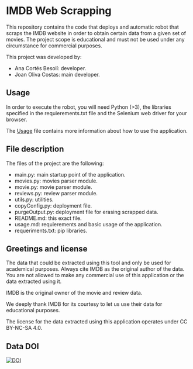 # IMDB Web Scrapping
This repository contains the code that deploys and automatic robot that scraps the IMDB website in order to obtain certain data from a given set of movies. The project scope is educational and must not be used under any circumstance for commercial purposes. 

This project was developed by:

* Ana Cortés Besolí: developer.
* Joan Oliva Costas: main developer.

## Usage
In order to execute the robot, you will need Python (>3), the libraries specified in the requierements.txt file and the Selenium web driver for your browser.

The [Usage](usage.md) file contains more information about how to use the application.

## File description
The files of the project are the following:

* main.py: main startup point of the application.
* movies.py: movies parser module.
* movie.py: movie parser module.
* reviews.py: review parser module.
* utils.py: utilities.
* copyConfig.py: deployment file.
* purgeOutput.py: deployment file for erasing scrapped data. 
* README.md: this exact file.
* usage.md: requierements and basic usage of the application.
* requeriments.txt: pip libraries.


## Greetings and license
The data that could be extracted using this tool and only be used for academical purposes. Always cite IMDB as the original author of the data. You are not allowed to make any commercial use of this application or the data extracted using it.

IMDB is the original owner of the movie and review data. 

We deeply thank IMDB for its courtesy to let us use their data for educational purposes.

The license for the data extracted using this application operates under CC BY-NC-SA 4.0. 

## Data DOI
[![DOI](https://zenodo.org/badge/DOI/10.5281/zenodo.4155443.svg)](https://doi.org/10.5281/zenodo.4155443)



